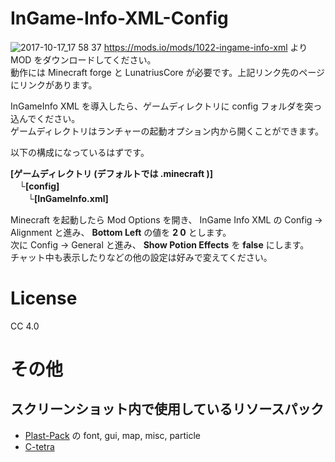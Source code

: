 # InGame-Info-XML-Config
![2017-10-17_17 58 37](https://user-images.githubusercontent.com/3245720/31656236-f570c176-b365-11e7-8199-c54599e6e627.png)
https://mods.io/mods/1022-ingame-info-xml より MOD をダウンロードしてください。  
動作には Minecraft forge と LunatriusCore が必要です。上記リンク先のページにリンクがあります。  
  
InGameInfo XML を導入したら、ゲームディレクトリに config フォルダを突っ込んでください。  
ゲームディレクトリはランチャーの起動オプション内から開くことができます。  
  
以下の構成になっているはずです。  
  
__[ゲームディレクトリ (デフォルトでは .minecraft )]  
　└[config]  
　　└[InGameInfo.xml]__  
  
Minecraft を起動したら Mod Options を開き、 InGame Info XML の Config -> Alignment と進み、 **Bottom Left** の値を **2 0** とします。  
次に Config -> General と進み、 **Show Potion Effects** を **false** にします。  
チャット中も表示したりなどの他の設定は好みで変えてください。  

# License
CC 4.0
  
# その他
## スクリーンショット内で使用しているリソースパック
- [Plast-Pack](https://github.com/Plastix/Plast-Pack) の font, gui, map, misc, particle  
- [C-tetra](http://forum.minecraftuser.jp/viewtopic.php?t=9154)
